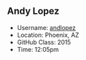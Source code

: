## Andy Lopez

* Username: [andlopez](http://github.com/andlopez)
* Location: Phoenix, AZ
* GitHub Class: 2015
* Time: 12:05pm
